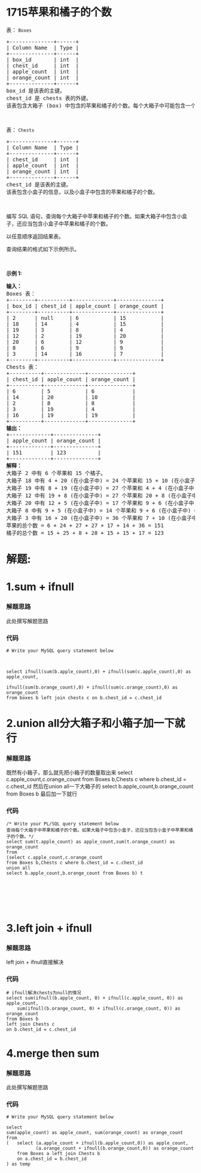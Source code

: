 # 1715苹果和橘子的个数
<p>表：&nbsp;<code>Boxes</code></p>

<pre>
+--------------+------+
| Column Name  | Type |
+--------------+------+
| box_id       | int  |
| chest_id     | int  |
| apple_count  | int  |
| orange_count | int  |
+--------------+------+
box_id 是该表的主键。
chest_id 是 chests 表的外键。
该表包含大箱子 (box) 中包含的苹果和橘子的个数。每个大箱子中可能包含一个小盒子 (chest) ，小盒子中也包含若干苹果和橘子。</pre>

<p>&nbsp;</p>

<p>表：&nbsp;<code>Chests</code></p>

<pre>
+--------------+------+
| Column Name  | Type |
+--------------+------+
| chest_id     | int  |
| apple_count  | int  |
| orange_count | int  |
+--------------+------+
chest_id 是该表的主键。
该表包含小盒子的信息，以及小盒子中包含的苹果和橘子的个数。</pre>

<p>&nbsp;</p>

<p>编写 SQL 语句，查询每个大箱子中苹果和橘子的个数。如果大箱子中包含小盒子，还应当包含小盒子中苹果和橘子的个数。</p>

<p>以任意顺序返回结果表。</p>

<p>查询结果的格式如下示例所示。</p>

<p>&nbsp;</p>

<p><b>示例 1:</b></p>

<pre>
<strong>输入：</strong>
Boxes 表：
+--------+----------+-------------+--------------+
| box_id | chest_id | apple_count | orange_count |
+--------+----------+-------------+--------------+
| 2      | null     | 6           | 15           |
| 18     | 14       | 4           | 15           |
| 19     | 3        | 8           | 4            |
| 12     | 2        | 19          | 20           |
| 20     | 6        | 12          | 9            |
| 8      | 6        | 9           | 9            |
| 3      | 14       | 16          | 7            |
+--------+----------+-------------+--------------+
Chests 表：
+----------+-------------+--------------+
| chest_id | apple_count | orange_count |
+----------+-------------+--------------+
| 6        | 5           | 6            |
| 14       | 20          | 10           |
| 2        | 8           | 8            |
| 3        | 19          | 4            |
| 16       | 19          | 19           |
+----------+-------------+--------------+
<strong>输出：</strong>
+-------------+--------------+
| apple_count | orange_count |
+-------------+--------------+
| 151         | 123          |
+-------------+--------------+
<strong>解释：</strong>
大箱子 2 中有 6 个苹果和 15 个橘子。
大箱子 18 中有 4 + 20 (在小盒子中) = 24 个苹果和 15 + 10 (在小盒子中) = 25 个橘子。
大箱子 19 中有 8 + 19 (在小盒子中) = 27 个苹果和 4 + 4 (在小盒子中) = 8 个橘子。
大箱子 12 中有 19 + 8 (在小盒子中) = 27 个苹果和 20 + 8 (在小盒子中) = 28 个橘子。
大箱子 20 中有 12 + 5 (在小盒子中) = 17 个苹果和 9 + 6 (在小盒子中) = 15 个橘子。
大箱子 8 中有 9 + 5 (在小盒子中) = 14 个苹果和 9 + 6 (在小盒子中) = 15 个橘子。
大箱子 3 中有 16 + 20 (在小盒子中) = 36 个苹果和 7 + 10 (在小盒子中) = 17 个橘子。
苹果的总个数 = 6 + 24 + 27 + 27 + 17 + 14 + 36 = 151
橘子的总个数 = 15 + 25 + 8 + 28 + 15 + 15 + 17 = 123</pre>
































# 解题:
# 1.sum + ifnull
### 解题思路
此处撰写解题思路

### 代码

```mysql
# Write your MySQL query statement below



select ifnull(sum(b.apple_count),0) + ifnull(sum(c.apple_count),0) as apple_count,

ifnull(sum(b.orange_count),0) + ifnull(sum(c.orange_count),0) as orange_count
from boxes b left join chests c on b.chest_id = c.chest_id
```
# 2.union all分大箱子和小箱子加一下就行
### 解题思路
既然有小箱子，那么就先把小箱子的数量取出来
select c.apple_count,c.orange_count
from Boxes b,Chests c where b.chest_id = c.chest_id
然后在union all一下大箱子的
select b.apple_count,b.orange_count from Boxes b
最后加一下就行

### 代码

```oraclesql
/* Write your PL/SQL query statement below 
查询每个大箱子中苹果和橘子的个数。如果大箱子中包含小盒子，还应当包含小盒子中苹果和橘子的个数。*/
select sum(t.apple_count) as apple_count,sum(t.orange_count) as orange_count 
from 
(select c.apple_count,c.orange_count
from Boxes b,Chests c where b.chest_id = c.chest_id
union all
select b.apple_count,b.orange_count from Boxes b) t







```
# 3.left join + ifnull
### 解题思路
left join + ifnull直接解决

### 代码

```mysql
# ifnull解决chests为null的情况
select sum(ifnull(b.apple_count, 0) + ifnull(c.apple_count, 0)) as apple_count,
    sum(ifnull(b.orange_count, 0) + ifnull(c.orange_count, 0)) as orange_count
from Boxes b
left join Chests c
on b.chest_id = c.chest_id
```
# 4.merge then sum
### 解题思路
此处撰写解题思路

### 代码

```mysql
# Write your MySQL query statement below

select
sum(apple_count) as apple_count, sum(orange_count) as orange_count
from
(   select (a.apple_count + ifnull(b.apple_count,0)) as apple_count, 
           (a.orange_count + ifnull(b.orange_count,0)) as orange_count
    from Boxes a left join Chests b
    on a.chest_id = b.chest_id
) as temp

```
